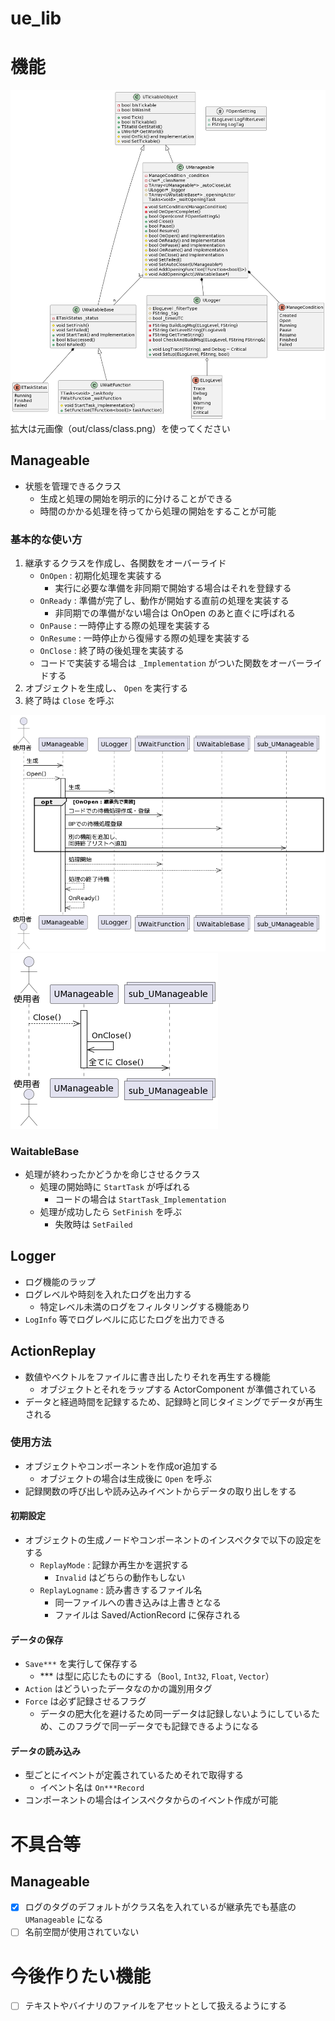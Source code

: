 # ue_lib

# 機能

![](out/class/class.png)  
拡大は元画像（out/class/class.png）を使ってください

## Manageable
- 状態を管理できるクラス
  - 生成と処理の開始を明示的に分けることができる
  - 時間のかかる処理を待ってから処理の開始をすることが可能
### 基本的な使い方
1. 継承するクラスを作成し、各関数をオーバーライド
    - `OnOpen` : 初期化処理を実装する
      - 実行に必要な準備を非同期で開始する場合はそれを登録する
    - `OnReady` : 準備が完了し、動作が開始する直前の処理を実装する
      - 非同期での準備がない場合は OnOpen のあと直ぐに呼ばれる
    - `OnPause` : 一時停止する際の処理を実装する
    - `OnResume` : 一時停止から復帰する際の処理を実装する
    - `OnClose` : 終了時の後処理を実装する
    - コードで実装する場合は `_Implementation` がついた関数をオーバーライドする
2. オブジェクトを生成し、 `Open` を実行する
3. 終了時は `Close` を呼ぶ

![](out/class/manageable_open.png)  
![](out/class/manageable_close.png)

### WaitableBase
- 処理が終わったかどうかを命じさせるクラス
  - 処理の開始時に `StartTask` が呼ばれる
    - コードの場合は `StartTask_Implementation` 
  - 処理が成功したら `SetFinish` を呼ぶ
    - 失敗時は `SetFailed`
## Logger
- ログ機能のラップ
- ログレベルや時刻を入れたログを出力する
  - 特定レベル未満のログをフィルタリングする機能あり
- `LogInfo` 等でログレベルに応じたログを出力できる

## ActionReplay
- 数値やベクトルをファイルに書き出したりそれを再生する機能
  - オブジェクトとそれをラップする ActorComponent が準備されている
- データと経過時間を記録するため、記録時と同じタイミングでデータが再生される
### 使用方法
- オブジェクトやコンポーネントを作成or追加する
  - オブジェクトの場合は生成後に `Open` を呼ぶ
- 記録関数の呼び出しや読み込みイベントからデータの取り出しをする
#### 初期設定
- オブジェクトの生成ノードやコンポーネントのインスペクタで以下の設定をする
  - `ReplayMode` : 記録か再生かを選択する
    - `Invalid` はどちらの動作もしない
  - `ReplayLogname` : 読み書きするファイル名
    - 同一ファイルへの書き込みは上書きとなる
    - ファイルは Saved/ActionRecord に保存される
#### データの保存
- `Save***` を実行して保存する
  - *** は型に応じたものにする（`Bool`, `Int32`, `Float`, `Vector`）
- `Action` はどういったデータなのかの識別用タグ
- `Force` は必ず記録させるフラグ
  - データの肥大化を避けるため同一データは記録しないようにしているため、このフラグで同一データでも記録できるようになる
#### データの読み込み
- 型ごとにイベントが定義されているためそれで取得する
  - イベント名は `On***Record`
- コンポーネントの場合はインスペクタからのイベント作成が可能

# 不具合等
## Manageable
- [x] ログのタグのデフォルトがクラス名を入れているが継承先でも基底の `UManageable` になる
- [ ] 名前空間が使用されていない

# 今後作りたい機能
- [ ] テキストやバイナリのファイルをアセットとして扱えるようにする
